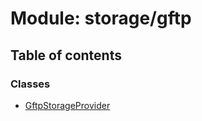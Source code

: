 # Module: storage/gftp

## Table of contents

### Classes

- [GftpStorageProvider](../classes/storage_gftp.GftpStorageProvider)
